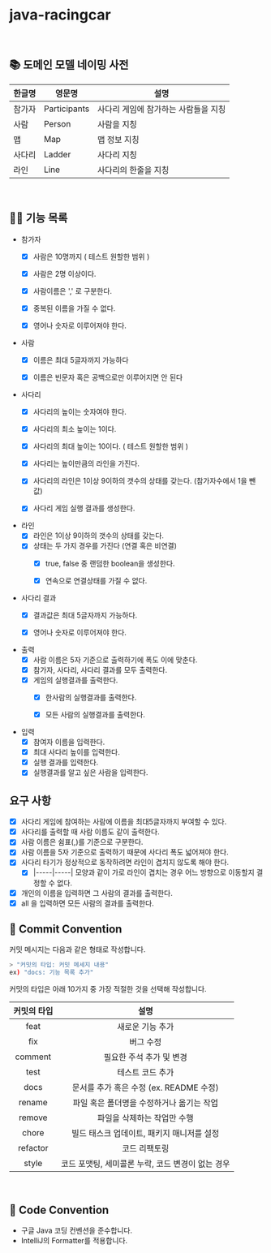 # java-racingcar

<br>

## 📚 도메인 모델 네이밍 사전

| 한글명 | 영문명          | 설명                   |
|-----|--------------|----------------------|
| 참가자 | Participants | 사다리 게임에 참가하는 사람들을 지칭 |
| 사람  | Person       | 사람을 지칭               |
| 맵   | Map          | 맵 정보 지칭              |
| 사다리 | Ladder       | 사다리 지칭               |
| 라인  | Line         | 사다리의 한줄을 지칭          |

<br>

## 👨‍🍳 기능 목록

- 참가자
    - [x] 사람은 10명까지 ( 테스트 원할한 범위 )
    - [x] 사람은 2명 이상이다.
    - [x] 사람이름은 ',' 로 구분한다.
    - [x] 중복된 이름을 가질 수 없다.
    - [x] 영어나 숫자로 이루어져야 한다.


- 사람
    - [x] 이름은 최대 5글자까지 가능하다
    - [x] 이름은 빈문자 혹은 공백으로만 이루어지면 안 된다


- 사다리
    - [x] 사다리의 높이는 숫자여야 한다.
    - [x] 사다리의 최소 높이는 1이다.
    - [x] 사다리의 최대 높이는 10이다. ( 테스트 원할한 범위 )
    - [x] 사다리는 높이만큼의 라인을 가진다.
    - [x] 사다리의 라인은 1이상 9이하의 갯수의 상태를 갖는다. (참가자수에서 1을 뺀 값)
    - [x] 사다리 게임 실행 결과를 생성한다.


- 라인
    - [x] 라인은 1이상 9이하의 갯수의 상태를 갖는다.
    - [x] 상태는 두 가지 경우를 가진다 (연결 혹은 비연결)
        - [x] true, false 중 랜덤한 boolean을 생성한다.
        - [x] 연속으로 연결상태를 가질 수 없다.


- 사다리 결과
    - [x] 결과값은 최대 5글자까지 가능하다.
    - [x] 영어나 숫자로 이루어져야 한다.


- 출력
    - [x] 사람 이름은 5자 기준으로 출력하기에 폭도 이에 맞춘다.
    - [x] 참가자, 사다리, 사다리 결과를 모두 출력한다.
    - [x] 게임의 실행결과를 출력한다.
        - [x] 한사람의 실행결과를 출력한다.
        - [x] 모든 사람의 실행결과를 출력한다.


- 입력
    - [x] 참여자 이름을 입력한다.
    - [x] 최대 사다리 높이를 입력한다.
    - [x] 실행 결과를 입력한다.
    - [x] 실행결과를 알고 싶은 사람을 입력한다.

## 요구 사항

- [x] 사다리 게임에 참여하는 사람에 이름을 최대5글자까지 부여할 수 있다.
- [x] 사다리를 출력할 때 사람 이름도 같이 출력한다.
- [x] 사람 이름은 쉼표(,)를 기준으로 구분한다.
- [x] 사람 이름을 5자 기준으로 출력하기 때문에 사다리 폭도 넓어져야 한다.
- [x] 사다리 타기가 정상적으로 동작하려면 라인이 겹치지 않도록 해야 한다.
    - [x] |-----|-----| 모양과 같이 가로 라인이 겹치는 경우 어느 방향으로 이동할지 결정할 수 없다.
      <br>
- [x] 개인의 이름을 입력하면 그 사람의 결과를 출력한다.
- [x] all 을 입력하면 모든 사람의 결과를 출력한다.

## 📌 Commit Convention

커밋 메시지는 다음과 같은 형태로 작성합니다.

```Bash
> "커밋의 타입: 커밋 메세지 내용"
ex) "docs: 기능 목록 추가"
```

커밋의 타입은 아래 10가지 중 가장 적절한 것을 선택해 작성합니다.

|  커밋의 타입  |              설명               |
|:--------:|:-----------------------------:|
|   feat   |           새로운 기능 추가           |
|   fix    |             버그 수정             |
| comment  |        필요한 주석 추가 및 변경         |
|   test   |           테스트 코드 추가           |
|   docs   | 문서를 추가 혹은 수정 (ex. README 수정)  |
|  rename  |    파일 혹은 폴더명을 수정하거나 옮기는 작업    |
|  remove  |        파일을 삭제하는 작업만 수행        |
|  chore   |   빌드 태스크 업데이트, 패키지 매니저를 설정    |
| refactor |            코드 리팩토링            |
|  style   | 코드 포맷팅, 세미콜론 누락, 코드 변경이 없는 경우 |

<br>

## 📌 Code Convention

- 구글 Java 코딩 컨벤션을 준수합니다.
- IntelliJ의 Formatter를 적용합니다.
